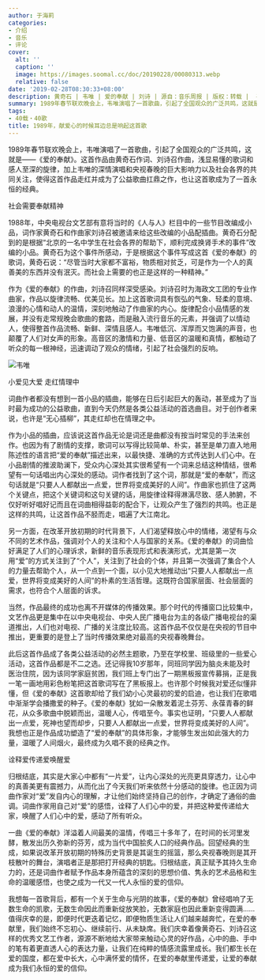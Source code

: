 ```yaml
---
author: 于海莉
categories:
- 介绍
- 音乐
- 评论
cover:
  alt: ''
  caption: ''
  image: https://images.soomal.cc/doc/20190228/00080313.webp
  relative: false
date: '2019-02-28T08:30:33+08:00'
description: 黄奇石 | 韦唯 | 爱的奉献 | 刘诗 | 源自：音乐周报 | 版权：转载 |  平均/总评分：10.00/10
summary: 1989年春节联欢晚会上，韦唯演唱了一首歌曲，引起了全国观众的广泛共鸣，这就是――《爱的奉献》。这首作品由黄奇石作词、刘诗召作曲，浅显易懂的歌词和感人至深的旋律，加上韦唯的深情演唱和央视春晚的巨大影响力以及社会各界的共同关注……
tags:
- 40载・40歌
title: 1989年，献爱心的时候耳边总是响起这首歌
---
```


1989年春节联欢晚会上，韦唯演唱了一首歌曲，引起了全国观众的广泛共鸣，这就是――《爱的奉献》。这首作品由黄奇石作词、刘诗召作曲，浅显易懂的歌词和感人至深的旋律，加上韦唯的深情演唱和央视春晚的巨大影响力以及社会各界的共同关注，使得这首作品走红并成为了公益歌曲扛鼎之作，也让这首歌成为了一首永恒的经典。

社会需要奉献精神

1988年，中央电视台文艺部有意将当时的《人与人》栏目中的一些节目改编成小品，词作家黄奇石和作曲家刘诗召被邀请来给这些改编的小品配插曲。黄奇石分配到的是根据“北京的一名中学生在社会各界的帮助下，顺利完成换肾手术的事件”改编的小品。黄奇石为这个事件所感动，于是根据这个事件写成这首《爱的奉献》的歌词，黄奇石说：“尽管当时大家都不富裕，物质相对贫乏，可是作为一个人的真善美的东西并没有泯灭。而社会上需要的也正是这样的一种精神。”

作为《爱的奉献》的作曲，刘诗召同样深受感染。刘诗召时为海政文工团的专业作曲家，作品以旋律流畅、优美见长。加上这首歌词具有恢弘的气象、轻柔的意境、浪漫的心情和动人的温情，深刻地触动了作曲家的内心。旋律配合小品情感的发展，并没有走常规晚会歌曲的套路，而是融入流行音乐的元素，并强调了以情动人，使得整首作品流畅、新鲜、深情且感人。韦唯低沉、浑厚而又饱满的声音，也颠覆了人们对女声的形象。高音区的激情和力量、低音区的温暖和真情，都触动了听众的每一根神经，迅速调动了观众的情绪，引起了社会强烈的反响。

![韦唯](https://images.soomal.cc/doc/20190228/00080312.webp)





小爱见大爱 走红情理中

词曲作者都没有想到一首小品的插曲，能够在日后引起巨大的轰动，甚至成为了当时最为成功的公益歌曲，直到今天仍然是各类公益活动的首选曲目。对于创作者来说，也许是“无心插柳”，其走红却也在情理之中。

作为小品的插曲，应该说这首作品无论是词还是曲都没有按当时常见的手法来创作。也因为有了剧情的支撑，歌词可以写得比较简单、朴实，甚至是单刀直入地用陈述性的语言把“爱的奉献”描述出来，以最快捷、准确的方式传达到人们心中。在小品剧情的推波助澜下，受众内心深处其实很希望有一个词来总结这种情结，很希望有一句话唱出内心深处的感动。词作者找到了这个词，那就是“爱的奉献”，而这句话就是“只要人人都献出一点爱，世界将变成美好的人间”。作曲家也抓住了这两个关键点，把这个关键词和这句关键的话，用旋律诠释得淋漓尽致、感人肺腑，不仅好听好唱好记而且在词曲相得益彰的配合下，让观众产生了强烈的共鸣。也正是这样的共鸣，让这首作品不胫而走，唱遍了大江南北。

另一方面，在改革开放初期的时代背景下，人们渴望释放心中的情绪，渴望有与众不同的艺术作品，强调对个人的关注和个人与国家的关系。《爱的奉献》的词曲恰好满足了人们的心理诉求，新鲜的音乐表现形式和表演形式，尤其是第一次用“爱”的方式关注到了“个人”，关注到了社会的个体，并且第一次强调了集合个人的力量去帮助个人，从一个点到一个面，以小见大地推动出“只要人人都献出一点爱，世界将变成美好的人间”的朴素的生活哲理。这既符合国家层面、社会层面的需求，也符合个人层面的诉求。

当然，作品最终的成功也离不开媒体的传播效果。那个时代的传播窗口比较集中，文艺作品更是集中在以中央电视台、中央人民广播电台为主的各级广播电视台的渠道推出，人们也对电视、广播的关注度比较高。这首作品不仅仅是在央视的节目中推出，更重要的是登上了当时传播效果绝对最高的央视春晚舞台。

此后这首作品成了各类公益活动的必然主题歌，乃至在学校里、班级里的一些爱心活动，这首作品都是不二之选。还记得我10岁那年，同班同学因为脑炎未能及时医治住院，因为该同学家庭贫困，我们班上专门出了一期黑板报宣传募捐，正是我一笔一画地用彩色粉笔把这首歌词写在了黑板报上。也许那个时候我对爱还似懂非懂，但《爱的奉献》这首歌却给了我们幼小心灵最初的爱的启迪，也让我们在歌唱中渐渐学会播撒爱的种子。《爱的奉献》犹如一朵散发着泥土芬芳、永葆青春的鲜花，从众多歌曲中脱颖而出，温暖人心，传唱至今。事实也证明，“只要人人都献出一点爱，死神也望而却步，只要人人都献出一点爱，世界将变成美好的人间”。我想也正是作品成功塑造了“爱的奉献”的具体形象，才能够生发出如此强大的力量，温暖了人间烟火，最终成为久唱不衰的经典之作。

诠释爱传递爱唤醒爱

归根结底，其实是大家心中都有“一片爱”，让内心深处的光亮更具穿透力，让心中的真善美更有震撼力，从而化出了今天我们听来依然十分感动的旋律。也正因为词曲作家对“爱”发自内心的理解，才让他们始终坚持自己的创作，才确定了通俗的曲调。词曲作家用自己对“爱”的感悟，诠释了人们心中的爱，并把这种爱传递给大家，唤醒了人们心中的爱，感动了所有听众。

一曲《爱的奉献》洋溢着人间最美的温情，传唱三十多年了，在时间的长河里发酵，散发出历久弥新的芬芳，成为当代中国脍炙人口的经典作品。回望经典的生成，如果说改革开放初期的特殊历史背景是其诞生的摇篮，那么央视春晚则是其开枝散叶的舞台，演唱者正是那把打开经典的钥匙。归根结底，真正赋予其持久生命力的，还是词曲作者赋予作品本身所蕴含的深刻的思想价值、隽永的艺术品格和生命的温暖感悟，也使之成为一代又一代人永恒的爱的信仰。

我想每一首歌背后，都有一个关于生命与光阴的故事，《爱的奉献》曾经唱响了无数生命的凯歌，无数生命因此而重新绽放笑脸，无数家庭也因此重新变得圆满……值得庆幸的是，即便时代更迭着记忆，即便物质生活让人们越来越奔忙，在爱的奉献里，我们始终不忘初心、继续前行、从未缺席。我们庆幸着像黄奇石、刘诗召这样的优秀文艺工作者，源源不断地给大家带来触动心灵的好作品，心中的曲、手中的笔有着更直透人心的表达力量，让我们在纯粹的情感流露里成长。我们都生长在爱的国度，都在爱中长大，心中满怀爱的情怀，在爱的奉献里传递爱，让爱的奉献成为我们永恒的爱的信仰。